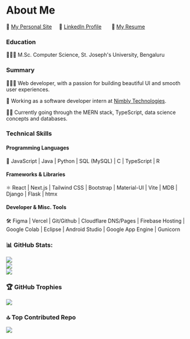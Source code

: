 # About Me

🌺 [My Personal Site](https://adelicia-js.com/) &nbsp; &nbsp;
💼 [LinkedIn Profile](https://www.linkedin.com/in/adelicia) &nbsp; &nbsp; &nbsp;
📄 [My Resume](https://adelicia-js.com/ady-resume.pdf) &nbsp; &nbsp; &nbsp;

### Education

👩🏽‍🎓 M.Sc. Computer Science, St. Joseph's University, Bengaluru

### Summary

👩🏽‍💻 Web developer, with a passion for building beautiful UI and smooth user experiences. 

🏢 Working as a software developer intern at [Nimbly Technologies](https://hellonimbly.com/).

✍🏽 Currently going through the MERN stack, TypeScript, data science concepts and databases.  

### Technical Skills

#### Programming Languages

🔡 JavaScript | Java | Python | SQL (MySQL) | C | TypeScript | R

#### Frameworks & Libraries

⚛️ React | Next.js | Tailwind CSS | Bootstrap | Material-UI | Vite | MDB | Django | Flask | htmx

#### Developer & Misc. Tools

🛠️ Figma | Vercel | Git/Github | Cloudflare DNS/Pages | Firebase Hosting | Google Colab | Eclipse | Android Studio | Google App Engine | Gunicorn


### 📊 GitHub Stats:
![](https://github-readme-stats.vercel.app/api?username=adelicia-js&theme=tokyonight&hide_border=false&include_all_commits=true&count_private=false)<br/>
![](https://github-readme-streak-stats.herokuapp.com/?user=adelicia-js&theme=tokyonight&hide_border=false)<br/>
![](https://github-readme-stats.vercel.app/api/top-langs/?username=adelicia-js&theme=tokyonight&hide_border=false&include_all_commits=false&count_private=false&layout=compact)

### 🏆 GitHub Trophies
![](https://github-profile-trophy.vercel.app/?username=adelicia-js&theme=tokyonight&no-frame=false&no-bg=true&margin-w=4)

### 🔝 Top Contributed Repo
![](https://github-contributor-stats.vercel.app/api?username=adelicia-js&limit=5&theme=tokyonight&combine_all_yearly_contributions=true)

<!-- Proudly created with GPRM ( https://gprm.itsvg.in ) -->

<!-- Proudly created with GPRM ( https://gprm.itsvg.in ) -->
